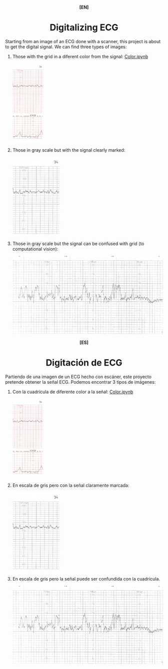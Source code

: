 <p align=center><b>[EN]</b></p>
<h1 align=center>Digitalizing ECG</h1> 
Starting from an image of an ECG done with a scanner, this project is about to get the digital signal.
We can find three types of images:
<ol>
<li> <p>Those with the grid in a diferent color from the signal:  <a href='https://github.com/davidgherr/Digitalizing-ECG/blob/main/Color.ipynb'>Color.ipynb</a></p>
      
   
   <p>
   <picture>
   <img alt="Color" src="https://raw.githubusercontent.com/davidgherr/Digitalizing-ECG/main/assets/ecg.jpeg"
      height="250px">
   </picture></p></li>
   
<li> Those in gray scale but with the signal clearly marked:
   <p>
   <picture>
   <img alt="Color" src="https://raw.githubusercontent.com/davidgherr/Digitalizing-ECG/main/assets/D1.jpg"
      height="250px">
   </picture></p></li>
<li> Those in gray scale but the signal can be confused with grid (to computational vision):
   <p>
   <picture>
   <img alt="Color" src="https://raw.githubusercontent.com/davidgherr/Digitalizing-ECG/main/assets/final_1.jpeg"
      height="250px">
   </picture></p></li>
</ol>

<p align=center><b>[ES]</b></p>
<h1 align=center>Digitación de ECG</h1> 
Partiendo de una imagen de un ECG hecho con escáner, este proyecto pretende obtener la señal ECG. 
Podemos encontrar 3 tipos de imágenes:
<ol>
<li> Con la cuadrícula de diferente color a la señal: <a href='https://github.com/davidgherr/Digitalizing-ECG/blob/main/Color.ipynb'>Color.ipynb</a>
   <p>
   <picture>
   <img alt="Color" src="https://raw.githubusercontent.com/davidgherr/Digitalizing-ECG/main/assets/ecg.jpeg"
      height="250px">
   </picture></p></li>
   
<li> En escala de gris pero con la señal claramente marcada:
   <p>
   <picture>
   <img alt="Color" src="https://raw.githubusercontent.com/davidgherr/Digitalizing-ECG/main/assets/D1.jpg"
      height="250px">
   </picture></p></li>
<li> En escala de gris pero la señal puede ser confundida con la cuadrícula.
   <p>
   <picture>
   <img alt="Color" src="https://raw.githubusercontent.com/davidgherr/Digitalizing-ECG/main/assets/final_1.jpeg"
      height="250px">
   </picture></p></li>
</ol>


